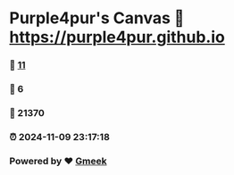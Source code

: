 # Purple4pur's Canvas :link: https://purple4pur.github.io 
### :page_facing_up: [11](https://purple4pur.github.io/tag.html) 
### :speech_balloon: 6 
### :hibiscus: 21370 
### :alarm_clock: 2024-11-09 23:17:18 
### Powered by :heart: [Gmeek](https://github.com/Meekdai/Gmeek)
